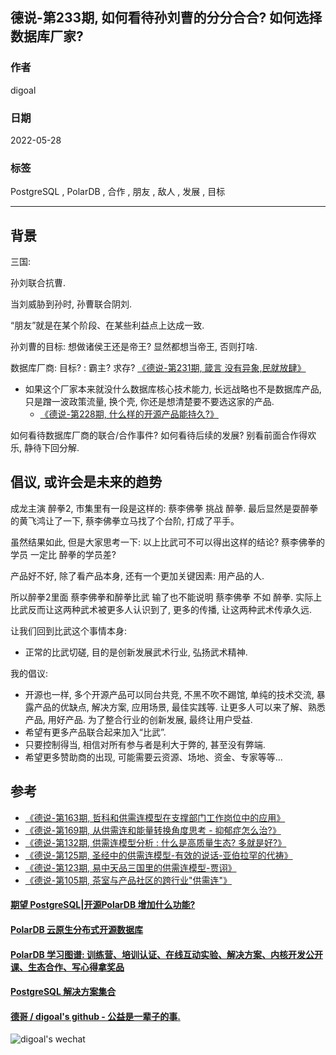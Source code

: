## 德说-第233期, 如何看待孙刘曹的分分合合? 如何选择数据库厂家?    
                                                  
### 作者                                                  
digoal                                                  
                                                  
### 日期                                                  
2022-05-28                                       
                                                  
### 标签                                                  
PostgreSQL , PolarDB , 合作 , 朋友 , 敌人 , 发展 , 目标                                      
                                                  
----                                    
                                                  
## 背景     
三国:   
  
孙刘联合抗曹.   
  
当刘威胁到孙时, 孙曹联合阴刘.   
  
“朋友”就是在某个阶段、在某些利益点上达成一致.   
  
孙刘曹的目标: 想做诸侯王还是帝王? 显然都想当帝王, 否则打啥.    
  
数据库厂商: 目标? : 霸主? 求存?    [《德说-第231期, 箴言 没有异象,民就放肆》](../202305/20230528_01.md)  
- 如果这个厂家本来就没什么数据库核心技术能力, 长远战略也不是数据库产品, 只是蹭一波政策流量, 换个壳, 你还是想清楚要不要选这家的产品.  
    - [《德说-第228期, 什么样的开源产品能持久?》](../202305/20230513_02.md)  
  
如何看待数据库厂商的联合/合作事件? 如何看待后续的发展? 别看前面合作得欢乐, 静待下回分解.    
   
## 倡议, 或许会是未来的趋势
成龙主演 醉拳2, 市集里有一段是这样的: 蔡李佛拳 挑战 醉拳.  最后显然是耍醉拳的黄飞鸿让了一下, 蔡李佛拳立马找了个台阶, 打成了平手。  
  
虽然结果如此, 但是大家思考一下: 以上比武可不可以得出这样的结论? 蔡李佛拳的学员 一定比 醉拳的学员差?    
  
产品好不好, 除了看产品本身, 还有一个更加关键因素: 用产品的人.    
  
所以醉拳2里面 蔡李佛拳和醉拳比武 输了也不能说明 蔡李佛拳 不如 醉拳.   实际上比武反而让这两种武术被更多人认识到了, 更多的传播, 让这两种武术传承久远.    
  
让我们回到比武这个事情本身:    
- 正常的比武切磋, 目的是创新发展武术行业, 弘扬武术精神.    
  
我的倡议:    
- 开源也一样, 多个开源产品可以同台共竞, 不黑不吹不踢馆, 单纯的技术交流, 暴露产品的优缺点, 解决方案, 应用场景, 最佳实践等. 让更多人可以来了解、熟悉产品, 用好产品. 为了整合行业的创新发展, 最终让用户受益.     
- 希望有更多产品联合起来加入“比武”.     
- 只要控制得当, 相信对所有参与者是利大于弊的, 甚至没有弊端.    
- 希望更多赞助商的出现, 可能需要云资源、场地、资金、专家等等...    
  
  
  
## 参考
- [《德说-第163期, 哲科和供需连模型在支撑部门工作岗位中的应用》](../202210/20221022_02.md)      
- [《德说-第169期, 从供需连和能量转换角度思考 - 抑郁症怎么治?》](../202211/20221111_03.md)      
- [《德说-第132期, 供需连模型分析 : 什么是高质量生态? 多就是好?》](../202209/20220903_02.md)      
- [《德说-第125期, 圣经中的供需连模型-有效的说话-亚伯拉罕的代祷》](../202208/20220819_02.md)      
- [《德说-第123期, 易中天品三国里的供需连模型-贾诩》](../202208/20220812_01.md)      
- [《德说-第105期, 茶室与产品社区的跨行业"供需连"》](../202206/20220617_01.md)      
    
  
#### [期望 PostgreSQL|开源PolarDB 增加什么功能?](https://github.com/digoal/blog/issues/76 "269ac3d1c492e938c0191101c7238216")
  
  
#### [PolarDB 云原生分布式开源数据库](https://github.com/ApsaraDB "57258f76c37864c6e6d23383d05714ea")
  
  
#### [PolarDB 学习图谱: 训练营、培训认证、在线互动实验、解决方案、内核开发公开课、生态合作、写心得拿奖品](https://www.aliyun.com/database/openpolardb/activity "8642f60e04ed0c814bf9cb9677976bd4")
  
  
#### [PostgreSQL 解决方案集合](../201706/20170601_02.md "40cff096e9ed7122c512b35d8561d9c8")
  
  
#### [德哥 / digoal's github - 公益是一辈子的事.](https://github.com/digoal/blog/blob/master/README.md "22709685feb7cab07d30f30387f0a9ae")
  
  
![digoal's wechat](../pic/digoal_weixin.jpg "f7ad92eeba24523fd47a6e1a0e691b59")
  
